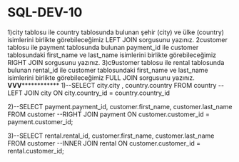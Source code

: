 # SQL-DEV-10

1)city tablosu ile country tablosunda bulunan şehir (city) ve ülke (country) isimlerini birlikte görebileceğimiz LEFT JOIN sorgusunu yazınız.
2customer tablosu ile payment tablosunda bulunan payment_id ile customer tablosundaki first_name ve last_name isimlerini birlikte görebileceğimiz RIGHT JOIN sorgusunu yazınız.
3)c9ustomer tablosu ile rental tablosunda bulunan rental_id ile customer tablosundaki first_name ve last_name isimlerini birlikte görebileceğimiz FULL JOIN sorgusunu yazınız.
************************************************************************VVV************************************************************************************
1)--SELECT city.city , country.country  FROM country 
--LEFT JOIN  city ON city.country_id = country.country_id

2)--SELECT payment.payment_id, customer.first_name, customer.last_name FROM customer
--RIGHT JOIN payment ON customer.customer_id = payment.customer_id;

3)--SELECT rental.rental_id, customer.first_name, customer.last_name FROM customer
--INNER JOIN rental ON customer.customer_id = rental.customer_id;
